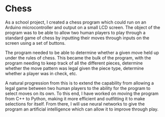 # Chess

As a school project, I created a chess program which could run on an Arduino microcontroller and output on a small LCD screen.
The object of the program was to be able to allow two human players to play through a standard game of chess by inputting their
moves through inputs on the screen using a set of buttons.

The program needed to be able to determine whether a given move held up under the rules of chess. This became the bulk of the
program, with the program needing to keep track of all the different pieces, determine whether the move pattern was legal given
the piece type, determine whether a player was in check, etc.

A natural progression from this is to extend the capability from allowing a legal game between two human players to the ability for
the program to select moves on its own. To this end, I have worked on moving the program from C++ to Python, making it more efficient
and outfitting it to make selections for itself. From there, I will use neural networks to give the program an artificial intelligence
which can allow it to improve through play.
